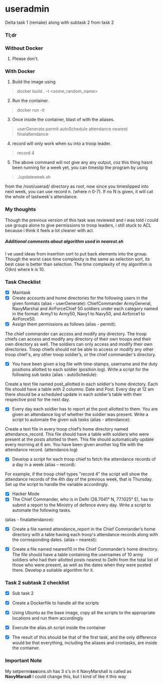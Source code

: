 # useradmin
Delta task 1 (remake) along with subtask 2 from task 2
### Tl;dr
### Without Docker
1. Please don't.
### With Docker
1. Build the image using

> docker build . -t <some_random_name>

2. Run the container.

> docker run -it <the same_random_name>

3. Once inside the container, blast of with the aliases.

> userGenerate
> permit
> autoSchedule
> attendance
> nearest
> finalattendance

4. record will only work when su into a troop leader.

> record 4

5. The above command will not give any any output, coz this thing hasnt been running for a week yet,
you can timeslip the program by using  

> ./updateweek.sh

from the /root/userad/ directory as root, now since you timeslipped into next week, you can use record n. (where n 0-7).
If no N is given, it will cat the whole of lastweek's attendance.

### My thoughts
Though the previous version of this task was reviewed and i was told i could use groups alone to give permissions to troop leaders,
i still stuck to ACL because i think it feels a lot cleaner with acl.
##### Additional comments about algorithm used in nearest.sh
I ve used ideas from insertion sort to put back elements into the group. Though the worst case time complexity is the same as selection sort, its best case is better than selection. 
The time complexity of my algorithm is O(kn) where k is 10.

### Task Checklist
- [x] Maintask
- [x] Create accounts and home directories for the following users in the given formats (alias - userGenerate):
ChiefCommander
ArmyGeneral, NavyMarshal and AirForceChief
50 soldiers under each category named in the format: Army1 to Army50, Navy1 to Navy50, and Airforce1 to AirForce50.
- [x] Assign them permissions as follows (alias - permit):

The chief commander can access and modify any directory.
The troop chiefs can access and modify any directory of their own troops and their own directory as well.
The soldiers can only access and modify their own directories.
Troop chiefs should not be able to access or modify any other troop chief's, any other troop soldier’s, or the chief commander's directory.
- [x] You have been given a log file with time-stamps, username and the duty positions allotted to each soldier (position.log). Write a script for the following sub tasks (alias - autoSchedule):

Create a text file named post_allotted in each soldier's home directory.
Each file should have a table with 2 columns: Date and Post.
Every day at 12 am there should be a scheduled update in each soldier’s table with their respective post for the next day.
- [x] Every day each soldier has to report at the post allotted to them. You are given an attendance log of whether the soldier was present. Write a script to automate the given sub tasks (alias - attendance):

Create a text file in every troop chief’s home directory named attendance_record.
This file should have a table with soldiers who were present at the posts allotted to them.
This file should automatically update every morning at 6 am. You have been given another log file with the attendance record. (attendance.log)
- [x] Develop a script for each troop chief to fetch the attendance records of a day in a week (alias – record):

For example, if the troop chief types "record 4" the script will show the attendance records of the 4th day of the previous week, that is Thursday. Set up the script to handle the variable accordingly.
- [x] Hacker Mode
- [x] The Chief Commander, who is in Delhi (28.7041° N, 77.1025° E), has to submit a report to the Ministry of defence every day. Write a script to automate the following tasks.

(alias - finalattendance):

- [x] Create a file named attendance_report in the Chief Commander’s home directory with a table having each troop's attendance records along with the corresponding dates.
(alias – nearest):

- [x] Create a file named nearest10 in the Chief Commander’s home directory.
The file should have a table containing the usernames of 10 army soldiers who had their allotted posts nearest to Delhi from the total list of those who were present, as well as the dates when they were posted there. Develop a suitable algorithm for it.
### Task 2 subtask 2 checklist
- [x] Sub task 2

- [x] Create a Dockerfile to handle all the scripts

- [x] Using Ubuntu as the base image, copy all the scripts to the appropriate locations and run them accordingly

- [x] Execute the alias.sh script inside the container

- [x] The result of this should be that of the first task, and the only difference would be that everything, including the aliases and crontasks, are inside the container.

### Important Note
My setpermi**sss**ions.sh has 3 s's in it
NavyMarshall is called as **NavyMarsall**
I could change this, but I kind of like it this way
